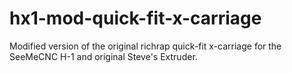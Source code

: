 hx1-mod-quick-fit-x-carriage
============================

Modified version of the original richrap quick-fit x-carriage for the SeeMeCNC H-1 and original Steve's Extruder.